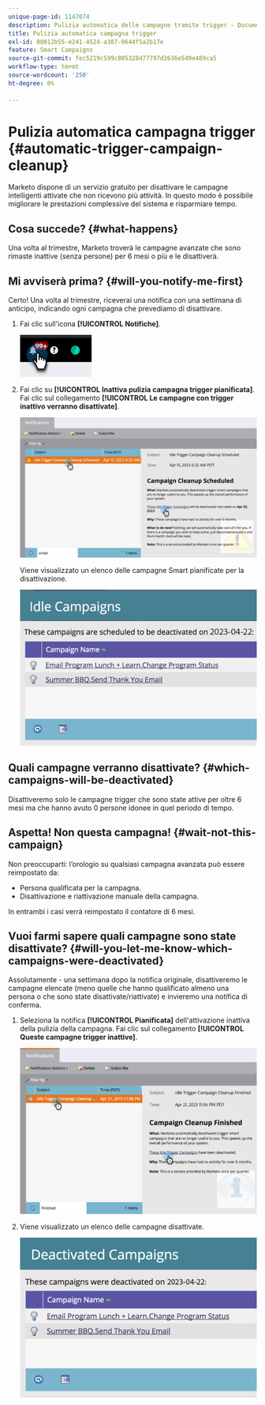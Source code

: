 ```yaml
---
unique-page-id: 1147074
description: Pulizia automatica delle campagne tramite trigger - Documentazione di Marketo - Documentazione del prodotto
title: Pulizia automatica campagna trigger
exl-id: 08012b55-e241-4524-a387-9644f5a2b17e
feature: Smart Campaigns
source-git-commit: fec5219c599c805328d77797d2636e549e489ca5
workflow-type: tm+mt
source-wordcount: '250'
ht-degree: 0%

---
```


# Pulizia automatica campagna trigger {#automatic-trigger-campaign-cleanup}

Marketo dispone di un servizio gratuito per disattivare le campagne intelligenti attivate che non ricevono più attività. In questo modo è possibile migliorare le prestazioni complessive del sistema e risparmiare tempo.

## Cosa succede? {#what-happens}

Una volta al trimestre, Marketo troverà le campagne avanzate che sono rimaste inattive (senza persone) per 6 mesi o più e le disattiverà.

## Mi avviserà prima? {#will-you-notify-me-first}

Certo! Una volta al trimestre, riceverai una notifica con una settimana di anticipo, indicando ogni campagna che prevediamo di disattivare.

1. Fai clic sull&#39;icona **[!UICONTROL Notifiche]**.

   ![](assets/automatic-trigger-campaign-cleanup-1.png)

1. Fai clic su **[!UICONTROL Inattiva pulizia campagna trigger pianificata]**. Fai clic sul collegamento **[!UICONTROL Le campagne con trigger inattivo verranno disattivate]**.

   ![](assets/automatic-trigger-campaign-cleanup-2.png)

   Viene visualizzato un elenco delle campagne Smart pianificate per la disattivazione.

   ![](assets/automatic-trigger-campaign-cleanup-3.png)

## Quali campagne verranno disattivate? {#which-campaigns-will-be-deactivated}

Disattiveremo solo le campagne trigger che sono state attive per oltre 6 mesi ma che hanno avuto 0 persone idonee in quel periodo di tempo.

## Aspetta! Non questa campagna! {#wait-not-this-campaign}

Non preoccuparti: l’orologio su qualsiasi campagna avanzata può essere reimpostato da:

* Persona qualificata per la campagna.
* Disattivazione e riattivazione manuale della campagna.

In entrambi i casi verrà reimpostato il contatore di 6 mesi.

## Vuoi farmi sapere quali campagne sono state disattivate? {#will-you-let-me-know-which-campaigns-were-deactivated}

Assolutamente - una settimana dopo la notifica originale, disattiveremo le campagne elencate (meno quelle che hanno qualificato almeno una persona o che sono state disattivate/riattivate) e invieremo una notifica di conferma.

1. Seleziona la notifica **[!UICONTROL Pianificata]** dell&#39;attivazione inattiva della pulizia della campagna. Fai clic sul collegamento **[!UICONTROL Queste campagne trigger inattive]**.

   ![](assets/automatic-trigger-campaign-cleanup-4.png)

1. Viene visualizzato un elenco delle campagne disattivate.

   ![](assets/automatic-trigger-campaign-cleanup-5.png)

